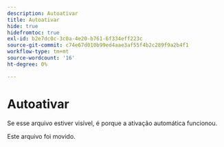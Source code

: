 ```yaml
---
description: Autoativar
title: Autoativar
hide: true
hidefromtoc: true
exl-id: b2e7dc0c-3c0a-4e20-b761-6f334eff223c
source-git-commit: c74e67d010b99ed4aae3af55f4b2c289f9a2b4f1
workflow-type: tm+mt
source-wordcount: '16'
ht-degree: 0%

---
```


# Autoativar

Se esse arquivo estiver visível, é porque a ativação automática funcionou.

Este arquivo foi movido.
